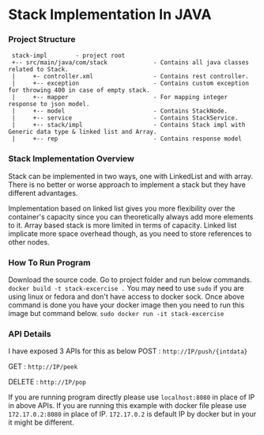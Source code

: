 # Stack Implementation In JAVA

### Project Structure
     stack-impl        - project root
     +-- src/main/java/com/stack             - Contains all java classes related to Stack.
     |     +- controller.xml                 - Contains rest controller.
     |     +-- exception                     - Contains custom exception for throwing 400 in case of empty stack.
     |     +-- mapper                        - For mapping integer response to json model.
     |     +-- model                         - Contains StackNode.
     |     +-- service                       - Contains StackService.
     |     +-- stack/impl                    - Contains Stack impl with Generic data type & linked list and Array.
     |     +-- rep                           - Contains response model

### Stack Implementation Overview

Stack can be implemented in two ways, one with LinkedList and with array. There is no better or worse approach to implement a stack but they have different advantages.

Implementation based on linked list gives you more flexibility over the container's capacity since you can theoretically always add more elements to it. Array based stack is more limited in terms of capacity. Linked list implicate more space overhead though, as you need to store references to other nodes.

### How To Run Program

Download the source code. Go to project folder and run below commands.
`docker build -t stack-excercise .`
You may need to use `sudo` if you are using linux or fedora and don't have access to docker sock.
Once above command is done you have your docker image then you need to run this image but command below.
`sudo docker run -it stack-excercise`

### API Details
I have exposed 3 APIs for this as below
POST : `http://IP/push/{intdata}`

GET : `http://IP/peek`

DELETE : `http://IP/pop`

If you are running program directly please use `localhost:8080` in place of IP in above APIs.
If you are running this example with docker file please use `172.17.0.2:8080` in place of IP. `172.17.0.2` is default IP by docker but in your it might be different.

